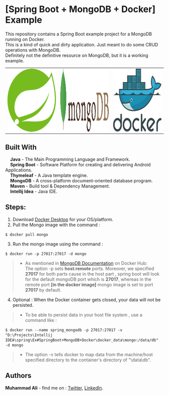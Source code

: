 # [Spring Boot + MongoDB + Docker] Example
This repository contains a Spring Boot example project for a MongoDB running on Docker.  
This is a kind of quick and dirty application. Just meant to do some CRUD operations with MongoDB.   
Definitely not the definitive resource on MongoDB, but it is a working example.

<table>
  <tr>
  <td><img alt="Spring" src="src/main/resources/static/images/spring.svg" width="300" height="200"/></td>
  <td><img alt="MongoDB" src="src/main/resources/static/images/mongodb.svg" width="300" height="200"/></td>
  <td><img alt="Docker" src="src/main/resources/static/images/docker.svg" width="300" height="200"/></td>
  </tr>
</table>

## Built With  
&nbsp;&nbsp;&nbsp;&nbsp;**Java** - The Main Programming Language and Framework.  
&nbsp;&nbsp;&nbsp;&nbsp;**Spring Boot** - Software Platform for creating and delivering Android Applications.   
&nbsp;&nbsp;&nbsp;&nbsp;**Thymeleaf** - A Java template engine.  
&nbsp;&nbsp;&nbsp;&nbsp;**MongoDB** - A cross-platform document-oriented database program.  
&nbsp;&nbsp;&nbsp;&nbsp;**Maven** - Build tool & Dependency Management.  
&nbsp;&nbsp;&nbsp;&nbsp;**Intellij Idea** - Java IDE.  

## Steps:

1. Download [Docker Desktop](https://www.docker.com/products/docker-desktop) for your OS/platform.  
2. Pull the Mongo image with the command :
```
$ docker pull mongo
```
3. Run the mongo image using the command :
```
$ docker run -p 27017:27017 -d mongo
```  
> - As mentioned in [MongoDB Documentation](https://hub.docker.com/_/mongo) on Docker Hub:  
    The option -p sets <strong>host:remote</strong> ports. Moreover, we specified <strong>27017</strong> for both
    parts cause in the host part , spring boot will look for the default
    mongoDB port which is <strong>27017</strong>, whereas in the remote port <strong>[in the docker image]</strong>
    mongo image is set to port <strong>27017</strong> by default.  

4. Optional : When the Docker container gets closed, your data will not be persisted.  
> - To be able to persist data in your host file system , use a command like :
```
$ docker run --name spring_mongodb -p 27017:27017 -v "D:\Projects\Intellij IDEA\spring\Ex#SpringBoot+MongoDB+Docker\docker_data\mongo:/data/db"  -d mongo 
```
> - The option -v tells docker to map data from the machine/host specified directory to the container's directory of "\data\db".  

## Authors  
   **Muhammad Ali** - find me on : [Twitter](https://twitter.com/ZaTribune), [LinkedIn](https://www.linkedin.com/in/zatribune).  

